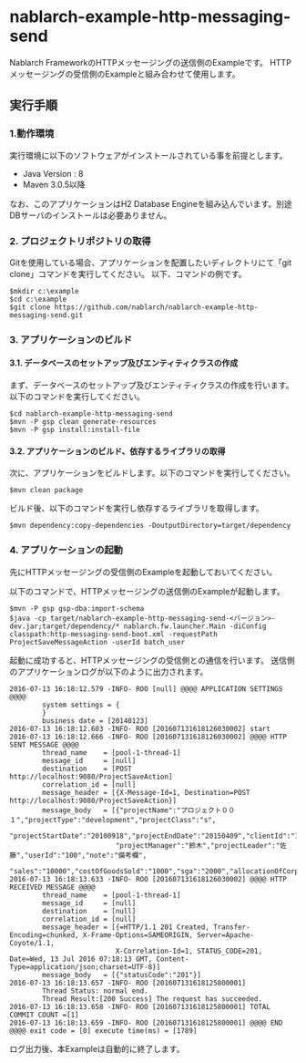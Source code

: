 nablarch-example-http-messaging-send
======================================
Nablarch FrameworkのHTTPメッセージングの送信側のExampleです。
HTTPメッセージングの受信側のExampleと組み合わせて使用します。

## 実行手順

### 1.動作環境
実行環境に以下のソフトウェアがインストールされている事を前提とします。
* Java Version : 8
* Maven 3.0.5以降

なお、このアプリケーションはH2 Database Engineを組み込んでいます。別途DBサーバのインストールは必要ありません。

### 2. プロジェクトリポジトリの取得
Gitを使用している場合、アプリケーションを配置したいディレクトリにて「git clone」コマンドを実行してください。
以下、コマンドの例です。

    $mkdir c:\example
    $cd c:\example
    $git clone https://github.com/nablarch/nablarch-example-http-messaging-send.git 

### 3. アプリケーションのビルド
#### 3.1. データベースのセットアップ及びエンティティクラスの作成
まず、データベースのセットアップ及びエンティティクラスの作成を行います。以下のコマンドを実行してください。

    $cd nablarch-example-http-messaging-send
    $mvn -P gsp clean generate-resources
    $mvn -P gsp install:install-file

#### 3.2. アプリケーションのビルド、依存するライブラリの取得
次に、アプリケーションをビルドします。以下のコマンドを実行してください。

    $mvn clean package

ビルド後、以下のコマンドを実行し依存するライブラリを取得します。

    $mvn dependency:copy-dependencies -DoutputDirectory=target/dependency

### 4. アプリケーションの起動

先にHTTPメッセージングの受信側のExampleを起動しておいてください。

以下のコマンドで、HTTPメッセージングの送信側のExampleが起動します。

    $mvn -P gsp gsp-dba:import-schema
    $java -cp target/nablarch-example-http-messaging-send-<バージョン>-dev.jar;target/dependency/* nablarch.fw.launcher.Main -diConfig classpath:http-messaging-send-boot.xml -requestPath ProjectSaveMessageAction -userId batch_user


起動に成功すると、HTTPメッセージングの受信側との通信を行います。
送信側のアプリケーションログが以下のように出力されます。


    2016-07-13 16:18:12.579 -INFO- ROO [null] @@@@ APPLICATION SETTINGS @@@@
            system settings = {
            }
            business date = [20140123]
    2016-07-13 16:18:12.603 -INFO- ROO [201607131618126030002] start
    2016-07-13 16:18:12.666 -INFO- ROO [201607131618126030002] @@@@ HTTP SENT MESSAGE @@@@
            thread_name    = [pool-1-thread-1]
            message_id     = [null]
            destination    = [POST http://localhost:9080/ProjectSaveAction]
            correlation_id = [null]
            message_header = [{X-Message-Id=1, Destination=POST http://localhost:9080/ProjectSaveAction}]
            message_body   = [{"projectName":"プロジェクト００１","projectType":"development","projectClass":"s",
                              "projectStartDate":"20100918","projectEndDate":"20150409","clientId":"1",
                              "projectManager":"鈴木","projectLeader":"佐藤","userId":"100","note":"備考欄",
                              "sales":"10000","costOfGoodsSold":"1000","sga":"2000","allocationOfCorpExpenses":"3000"}]
    2016-07-13 16:18:13.633 -INFO- ROO [201607131618126030002] @@@@ HTTP RECEIVED MESSAGE @@@@
            thread_name    = [pool-1-thread-1]
            message_id     = [null]
            destination    = [null]
            correlation_id = [null]
            message_header = [{=HTTP/1.1 201 Created, Transfer-Encoding=chunked, X-Frame-Options=SAMEORIGIN, Server=Apache-Coyote/1.1,
                              X-Correlation-Id=1, STATUS_CODE=201, Date=Wed, 13 Jul 2016 07:18:13 GMT, Content-Type=application/json;charset=UTF-8}]
            message_body   = [{"statusCode":"201"}]
    2016-07-13 16:18:13.657 -INFO- ROO [201607131618125800001]
            Thread Status: normal end.
            Thread Result:[200 Success] The request has succeeded.
    2016-07-13 16:18:13.658 -INFO- ROO [201607131618125800001] TOTAL COMMIT COUNT =[1]
    2016-07-13 16:18:13.659 -INFO- ROO [201607131618125800001] @@@@ END @@@@ exit code = [0] execute time(ms) = [1789]

ログ出力後、本Exampleは自動的に終了します。
